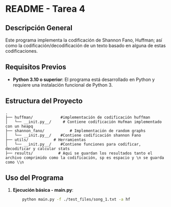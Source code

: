 
# README - Tarea 4

## Descripción General
Este programa implementa la codificación de Shannon Fano, Huffman; así como la codificación/decodificación de un texto basado en alguna de estas codificaciones. 

## Requisitos Previos
- **Python 3.10 o superior**: El programa está desarrollado en Python y requiere una instalación funcional de Python 3.

## Estructura del Proyecto
```
.
├── huffman/            #implementación de codificación huffman
│   └── __init.py__/     # Contiene codificación Hufman implementado con un heapq
├── shannon_fano/           # Implementación de random graphs
│   └── __init.py__/    #Contiene codificación shannon Fano
├── utils/           # Herramientas
│   └── __init.py__/    #Contiene funciones para codificar, decodificar y calcular stats
├── results/           # Aqui se guardan los resultados tanto el archivo comprimido como la codificación, sp es espacio y \n se guarda como \\n

```

## Uso del Programa
1. **Ejecución básica - main.py**:
    ```bash
        python main.py -f ./test_files/song_1.txt -a hf 
    ```